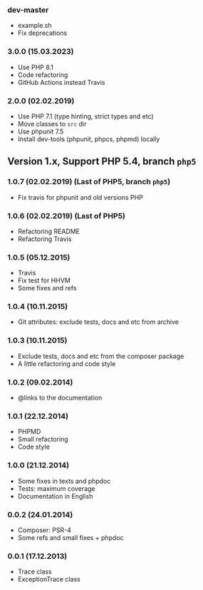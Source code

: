 ### dev-master

* example.sh
* Fix deprecations

### 3.0.0 (15.03.2023)

* Use PHP 8.1
* Code refactoring
* GitHub Actions instead Travis

### 2.0.0 (02.02.2019)

* Use PHP 7.1 (type hinting, strict types and etc)
* Move classes to `src` dir
* Use phpunit 7.5
* Install dev-tools (phpunit, phpcs, phpmd) locally


## Version 1.x, Support PHP 5.4, branch `php5`

### 1.0.7 (02.02.2019) (Last of PHP5, branch `php5`)

* Fix travis for phpunit and old versions PHP

### 1.0.6 (02.02.2019) (Last of PHP5)

* Refactoring README
* Refactoring Travis

### 1.0.5 (05.12.2015)

* Travis
* Fix test for HHVM
* Some fixes and refs

### 1.0.4 (10.11.2015)

* Git attributes: exclude tests, docs and etc from archive

### 1.0.3 (10.11.2015)

* Exclude tests, docs and etc from the composer package
* A little refactoring and code style

### 1.0.2 (09.02.2014)

* @links to the documentation

### 1.0.1 (22.12.2014)

* PHPMD
* Small refactoring
* Code style

### 1.0.0 (21.12.2014)

* Some fixes in texts and phpdoc
* Tests: maximum coverage
* Documentation in English

### 0.0.2 (24.01.2014)

* Composer: PSR-4
* Some refs and small fixes + phpdoc

### 0.0.1 (17.12.2013)

* Trace class
* ExceptionTrace class
